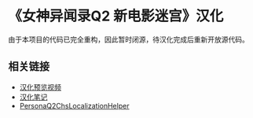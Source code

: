 # 《女神异闻录Q2 新电影迷宫》汉化

由于本项目的代码已完全重构，因此暂时闭源，待汉化完成后重新开放源代码。

## 相关链接

- [汉化预览视频](https://www.bilibili.com/video/BV15m421V7Bt/)
- [汉化笔记](https://xzonn.top/posts/Persona-Q2-Chinese-Localization.html)
- [PersonaQ2ChsLocalizationHelper](https://github.com/Xzonn/PersonaQ2ChsLocalizationHelper)
